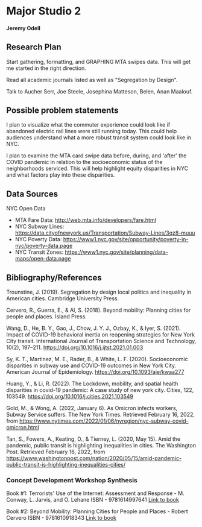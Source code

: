 # Major Studio 2
#### Jeremy Odell

## Research Plan
Start gathering, formatting, and GRAPHING MTA swipes data. This will get me started in the right direction.

Read all academic journals listed as well as "Segregation by Design".

Talk to Aucher Serr, Joe Steele, Josephina Matteson, Belen, Anan Maalouf.

## Possible problem statements
I plan to visualize what the commuter experience could look like if abandoned electric rail lines were still running today. This could help audiences understand what a more robust transit system could look like in NYC.

I plan to examine the MTA card swipe data before, during, and 'after' the COVID pandemic in relation to the socioeconomic status of the neighborhoods serviced. This will help highlight equity disparities in NYC and what factors play into these disparities.

## Data Sources

NYC Open Data
- MTA Fare Data: http://web.mta.info/developers/fare.html
- NYC Subway Lines: https://data.cityofnewyork.us/Transportation/Subway-Lines/3qz8-muuu
- NYC Poverty Data: https://www1.nyc.gov/site/opportunity/poverty-in-nyc/poverty-data.page
- NYC Transit Zones: https://www1.nyc.gov/site/planning/data-maps/open-data.page



## Bibliography/References
Trounstine, J. (2019). Segregation by design local politics and inequality in American cities. Cambridge University Press.  

Cervero, R., Guerra, E., &amp; Al, S. (2018). Beyond mobility: Planning cities for people and places. Island Press.  

Wang, D., He, B. Y., Gao, J., Chow, J. Y. J., Ozbay, K., &amp; Iyer, S. (2021). Impact of COVID-19 behavioral inertia on reopening strategies for New York City transit. International Journal of Transportation Science and Technology, 10(2), 197–211. https://doi.org/10.1016/j.ijtst.2021.01.003  

Sy, K. T., Martinez, M. E., Rader, B., &amp; White, L. F. (2020). Socioeconomic disparities in subway use and COVID-19 outcomes in New York City. American Journal of Epidemiology. https://doi.org/10.1093/aje/kwaa277  

Huang, Y., &amp; Li, R. (2022). The Lockdown, mobility, and spatial health disparities in covid-19 pandemic: A case study of new york city. Cities, 122, 103549. https://doi.org/10.1016/j.cities.2021.103549  

Gold, M., &amp; Wong, A. (2022, January 6). As Omicron infects workers, Subway Service suffers. The New York Times. Retrieved February 16, 2022, from https://www.nytimes.com/2022/01/06/nyregion/nyc-subway-covid-omicron.html  

Tan, S., Fowers, A., Keating, D., &amp; Tierney, L. (2020, May 15). Amid the pandemic, public transit is highlighting inequalities in cities. The Washington Post. Retrieved February 16, 2022, from https://www.washingtonpost.com/nation/2020/05/15/amid-pandemic-public-transit-is-highlighting-inequalities-cities/   



### Concept Development Workshop Synthesis

Book #1:
Terrorists' Use of the Internet: Assessment and Response - M. Conway, L. Jarvis, and O. Lehane
ISBN - 9781614997641
[Link to book](https://getit.library.nyu.edu/resolve?umlaut.institution=NS&ctx_ver=Z39.88-2004&ctx_enc=info:ofi/enc:UTF-8&ctx_tim=2022-01-27T20%3A25%3A29IST&url_ver=Z39.88-2004&url_ctx_fmt=infofi/fmt:kev:mtx:ctx&rfr_id=info:sid/primo.exlibrisgroup.com:primo3-Article-proquest_askew&rft_val_fmt=info:ofi/fmt:kev:mtx:book&rft.genre=book&rft.btitle=Terrorists%27%20Use%20of%20the%20Internet&rft.au=Conway,%20M&rft.date=2017&rft.pub=IOS%20Press,%20Incorporated&rft.year=2017&rft.isbn=9781614997641&rft.isbn_list=1614997640&rft_id=info:doi/&svc_val_fmt=info:ofi/fmt:kev:mtx:sch_svc&svc.fulltext=yes&rft.eisbn=1614997659&rft.eisbn_list=9781614997658&rft_dat=%3Cproquest_askew%3EEBC4908228%3C/proquest_askew%3E%3Cgrp_id%3Ecdi_FETCH-LOGICAL-a22837-95251a5f64cee96b46ac4a07e8be379103eaf13b0fde1028c5341ca890ada6673%3C/grp_id%3E%3Coa%3E%3C/oa%3E%3Curl%3E%3C/url%3E&rft_id=info:oai/&req.language=eng&rft_pqid=EBC4908228&rft_id=info:pmid/)

Book #2:
Beyond Mobility: Planning Cities for People and Places - Robert Cervero
ISBN - 9781610918343
[Link to book](https://getit.library.nyu.edu/resolve?umlaut.institution=NS&ctx_ver=Z39.88-2004&ctx_enc=info:ofi/enc:UTF-8&ctx_tim=2022-01-27T20%3A33%3A11IST&url_ver=Z39.88-2004&url_ctx_fmt=infofi/fmt:kev:mtx:ctx&rfr_id=info:sid/primo.exlibrisgroup.com:primo3-Article-proquest&rft_val_fmt=info:ofi/fmt:kev:mtx:book&rft.genre=book&rft.btitle=Beyond%20Mobility&rft.au=Cervero,%20Robert&rft.date=2017&rft.pub=Island%20Press&rft.place=Washington,%20DC&rft.year=2017&rft.isbn=9781610918343&rft.isbn_list=1610918347&rft_id=info:doi/&svc_val_fmt=info:ofi/fmt:kev:mtx:sch_svc&svc.fulltext=yes&rft.eisbn=1610918355&rft.eisbn_list=9781610918350&rft_dat=%3Cproquest%3EEBC5602383%3C/proquest%3E%3Cgrp_id%3Ecdi_FETCH-LOGICAL-a69225-97512352512199f70e8dc1953318add40f58c6d9fef351f7824c46dfc91a53933%3C/grp_id%3E%3Coa%3E%3C/oa%3E%3Curl%3E%3C/url%3E&rft_id=info:oai/&req.language=eng&rft_pqid=EBC5602383&rft_id=info:pmid/)